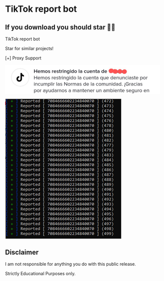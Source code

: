 # TikTok report bot

## If you download you should star 🤷‍♂️


TikTok report bot

Star for similar projects! 

[+] Proxy Support

![Screenshot](reportProof.jpg)


![Screenshot](Capture.PNG)



## Disclaimer
I am not responsible for anything you do with this public release.

Strictly Educational Purposes only.

